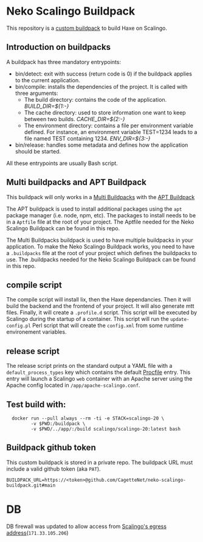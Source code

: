 # Neko Scalingo Buildpack

This repository is a [custom buildpack](https://doc.scalingo.com/platform/deployment/buildpacks/custom) to build Haxe on Scalingo.

## Introduction on buildpacks

A buildpack has three mandatory entrypoints:

- bin/detect: exit with success (return code is 0) if the buildpack applies to the current application.
- bin/compile: installs the dependencies of the project. It is called with three arguments:
  - The build directory: contains the code of the application. _BUILD_DIR=${1:-}_
  - The cache directory: used to store information one want to keep between two builds. _CACHE_DIR=${2:-}_
  - The environment directory: contains a file per environment variable defined. For instance, an environment variable TEST=1234 leads to a file named TEST containing 1234. _ENV_DIR=${3:-}_
- bin/release: handles some metadata and defines how the application should be started.

All these entrypoints are usually Bash script.

## Multi buildpacks and APT Buildpack

This buildpack will only works in a [Multi Buildpacks](https://doc.scalingo.com/platform/deployment/buildpacks/multi) with the [APT Buildpack](https://doc.scalingo.com/platform/deployment/buildpacks/apt)

The APT buildpack is used to install additional packages using the `apt` package manager (i.e. node, npm, etc). The packages to install needs to be in a `Aptfile` file at the root of your project.
The Aptfile needed for the Neko Scalingo Buildpack can be found in this repo.

The Multi Buildpacks buildpack is used to have multiple buildpacks in your application. To make the Neko Scalingo Buildpack works, you need to have a `.buildpacks` file at the root of your project which defines the buildpacks to use.
The .buildpacks needed for the Neko Scalingo Buildpack can be found in this repo.

## compile script

The compile script will install lix, then the Haxe dependancies. Then it will build the backend and the frontend of your project. It will also generate mtt files.
Finally, it will create a `.profile.d` script. This script will be executed by Scalingo during the startup of a container. This script will run the `update-config.pl` Perl script that will create the `config.xml` from some runtime environement variables.

## release script

The release script prints on the standard output a YAML file with a `default_process_types` key which contains the default [Procfile](https://doc.scalingo.com/platform/app/procfile) entry. This entry will launch a Scalingo `web` container with an Apache server using the Apache config located in `/app/apache-scalingo.conf`.

## Test build with:

```shell :eval,no
  docker run --pull always --rm -ti -e STACK=scalingo-20 \
         -v $PWD:/buildpack \
         -v $PWD/../app/:/build scalingo/scalingo-20:latest bash
```

## Buildpack github token

This custom buildpack is stored in a private repo. The buildpack URL must include a valid github token (aka `PAT`).

    BUILDPACK_URL=https://<token>@github.com/CagetteNet/neko-scalingo-buildpack.git#main

# DB

DB firewall was updated to allow access from [Scalingo's egress address](https://doc.scalingo.com/platform/internals/network#osc-fr1-region)(`171.33.105.206`)

